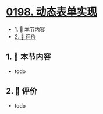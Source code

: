 # [0198. 动态表单实现](https://github.com/tnotesjs/TNotes.react/tree/main/notes/0198.%20%E5%8A%A8%E6%80%81%E8%A1%A8%E5%8D%95%E5%AE%9E%E7%8E%B0)

<!-- region:toc -->

- [1. 🎯 本节内容](#1--本节内容)
- [2. 🫧 评价](#2--评价)

<!-- endregion:toc -->

## 1. 🎯 本节内容

- todo

## 2. 🫧 评价

- todo
